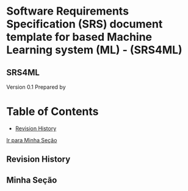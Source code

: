 # Software Requirements Specification (SRS) document template for based Machine Learning system (ML) - (SRS4ML)
## SRS4ML

Version 0.1
Prepared by <author>

Table of Contents
=================
  * [Revision History](#revision-history)

[Ir para Minha Seção](#minha-seção)

## Revision History

## Minha Seção
